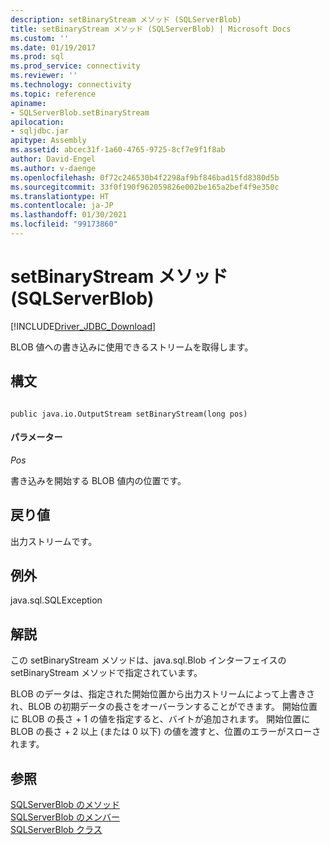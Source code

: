 ```yaml
---
description: setBinaryStream メソッド (SQLServerBlob)
title: setBinaryStream メソッド (SQLServerBlob) | Microsoft Docs
ms.custom: ''
ms.date: 01/19/2017
ms.prod: sql
ms.prod_service: connectivity
ms.reviewer: ''
ms.technology: connectivity
ms.topic: reference
apiname:
- SQLServerBlob.setBinaryStream
apilocation:
- sqljdbc.jar
apitype: Assembly
ms.assetid: abcec31f-1a60-4765-9725-8cf7e9f1f8ab
author: David-Engel
ms.author: v-daenge
ms.openlocfilehash: 0f72c246530b4f2298af9bf846bad15fd8380d5b
ms.sourcegitcommit: 33f0f190f962059826e002be165a2bef4f9e350c
ms.translationtype: HT
ms.contentlocale: ja-JP
ms.lasthandoff: 01/30/2021
ms.locfileid: "99173860"
---
```

# <a name="setbinarystream-method-sqlserverblob"></a>setBinaryStream メソッド (SQLServerBlob)
[!INCLUDE[Driver_JDBC_Download](../../../includes/driver_jdbc_download.md)]

  BLOB 値への書き込みに使用できるストリームを取得します。  
  
## <a name="syntax"></a>構文  
  
```  
  
public java.io.OutputStream setBinaryStream(long pos)  
```  
  
#### <a name="parameters"></a>パラメーター  
 *Pos*  
  
 書き込みを開始する BLOB 値内の位置です。  
  
## <a name="return-value"></a>戻り値  
 出力ストリームです。  
  
## <a name="exceptions"></a>例外  
 java.sql.SQLException  
  
## <a name="remarks"></a>解説  
 この setBinaryStream メソッドは、java.sql.Blob インターフェイスの setBinaryStream メソッドで指定されています。  
  
 BLOB のデータは、指定された開始位置から出力ストリームによって上書きされ、BLOB の初期データの長さをオーバーランすることができます。 開始位置に BLOB の長さ + 1 の値を指定すると、バイトが追加されます。 開始位置に BLOB の長さ + 2 以上 (または 0 以下) の値を渡すと、位置のエラーがスローされます。  
  
## <a name="see-also"></a>参照  
 [SQLServerBlob のメソッド](../../../connect/jdbc/reference/sqlserverblob-methods.md)   
 [SQLServerBlob のメンバー](../../../connect/jdbc/reference/sqlserverblob-members.md)   
 [SQLServerBlob クラス](../../../connect/jdbc/reference/sqlserverblob-class.md)  
  
  
